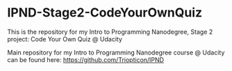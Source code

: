 # IPND-Stage2-CodeYourOwnQuiz
This is the repository for my Intro to Programming Nanodegree, Stage 2 project: Code Your Own Quiz @ Udacity

Main repository for my Intro to Programming Nanodegree course @ Udacity can be found here: https://github.com/Triopticon/IPND
